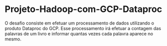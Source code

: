# Projeto-Hadoop-com-GCP-Dataproc
O desafio consiste em efetuar um processamento de dados utilizando o produto Dataproc do GCP. 
Esse processamento irá efetuar a contagem das palavras de um livro e informar quantas vezes cada palavra aparece no mesmo.
